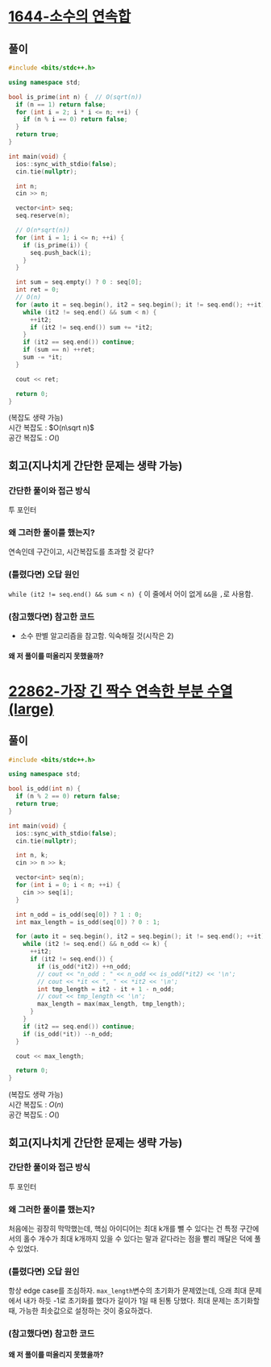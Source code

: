 # [1644-소수의 연속합](https://www.acmicpc.net/problem/1644)

## 풀이

```cpp
#include <bits/stdc++.h>

using namespace std;

bool is_prime(int n) {  // O(sqrt(n))
  if (n == 1) return false;
  for (int i = 2; i * i <= n; ++i) {
    if (n % i == 0) return false;
  }
  return true;
}

int main(void) {
  ios::sync_with_stdio(false);
  cin.tie(nullptr);

  int n;
  cin >> n;

  vector<int> seq;
  seq.reserve(n);

  // O(n*sqrt(n))
  for (int i = 1; i <= n; ++i) {
    if (is_prime(i)) {
      seq.push_back(i);
    }
  }

  int sum = seq.empty() ? 0 : seq[0];
  int ret = 0;
  // O(n)
  for (auto it = seq.begin(), it2 = seq.begin(); it != seq.end(); ++it) {
    while (it2 != seq.end() && sum < n) {
      ++it2;
      if (it2 != seq.end()) sum += *it2;
    }
    if (it2 == seq.end()) continue;
    if (sum == n) ++ret;
    sum -= *it;
  }

  cout << ret;

  return 0;
}
```

(복잡도 생략 가능)  
시간 복잡도 : $O(n\sqrt n)$  
공간 복잡도 : $O()$   



## 회고(지나치게 간단한 문제는 생략 가능)

### 간단한 풀이와 접근 방식

투 포인터

### 왜 그러한 풀이를 했는지?

연속인데 구간이고, 시간복잡도를 초과할 것 같다?

### (틀렸다면) 오답 원인

`while (it2 != seq.end() && sum < n) {` 이 줄에서 어이 없게 `&&`을 `,`로 사용함. 

### (참고했다면) 참고한 코드

- 소수 판별 알고리즘을 참고함. 익숙해질 것(시작은 2)

#### 왜 저 풀이를 떠올리지 못했을까?

# [22862-가장 긴 짝수 연속한 부분 수열(large)](https://www.acmicpc.net/problem/22862)

## 풀이

```cpp
#include <bits/stdc++.h>

using namespace std;

bool is_odd(int n) {
  if (n % 2 == 0) return false;
  return true;
}

int main(void) {
  ios::sync_with_stdio(false);
  cin.tie(nullptr);

  int n, k;
  cin >> n >> k;

  vector<int> seq(n);
  for (int i = 0; i < n; ++i) {
    cin >> seq[i];
  }

  int n_odd = is_odd(seq[0]) ? 1 : 0;
  int max_length = is_odd(seq[0]) ? 0 : 1;

  for (auto it = seq.begin(), it2 = seq.begin(); it != seq.end(); ++it) {
    while (it2 != seq.end() && n_odd <= k) {
      ++it2;
      if (it2 != seq.end()) {
        if (is_odd(*it2)) ++n_odd;
        // cout << "n_odd : " << n_odd << is_odd(*it2) << '\n';
        // cout << *it << ", " << *it2 << '\n';
        int tmp_length = it2 - it + 1 - n_odd;
        // cout << tmp_length << '\n';
        max_length = max(max_length, tmp_length);
      }
    }
    if (it2 == seq.end()) continue;
    if (is_odd(*it)) --n_odd;
  }

  cout << max_length;

  return 0;
}
```

(복잡도 생략 가능)  
시간 복잡도 : $O(n)$  
공간 복잡도 : $O()$   



## 회고(지나치게 간단한 문제는 생략 가능)

### 간단한 풀이와 접근 방식

투 포인터

### 왜 그러한 풀이를 했는지?

처음에는 굉장히 막막했는데, 핵심 아이디어는 최대 k개를 뺄 수 있다는 건 특정 구간에서의 홀수 개수가 최대 k개까지 있을 수 있다는 말과 같다라는 점을 빨리 깨달은 덕에 풀 수 있었다.

### (틀렸다면) 오답 원인

항상 edge case를 조심하자. `max_length`변수의 초기화가 문제였는데, 으래 최대 문제에서 내가 하듯 -1로 초기화를 했다가 길이가 1일 때 된통 당했다. 최대 문제는 초기화할 때, 가능한 최솟값으로 설정하는 것이 중요하겠다.

### (참고했다면) 참고한 코드

#### 왜 저 풀이를 떠올리지 못했을까?

